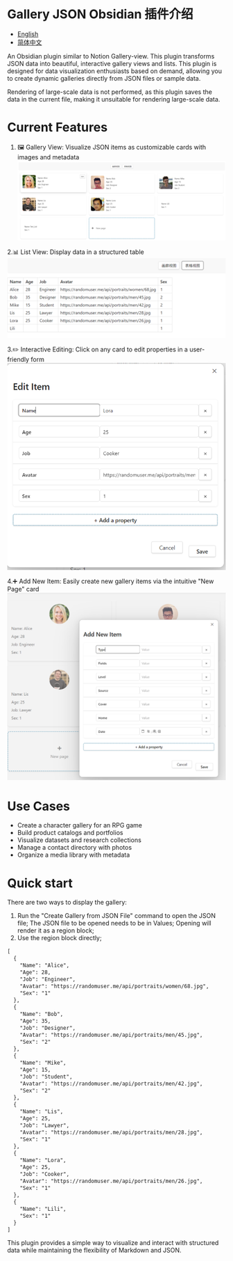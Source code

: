 # Gallery JSON Obsidian 插件介绍

- [English](README.md)
- [简体中文](README.zh-CN.md)

An Obsidian plugin similar to Notion Gallery-view. This plugin transforms JSON data into beautiful, interactive gallery views and lists. This plugin is designed for data visualization enthusiasts based on demand, allowing you to create dynamic galleries directly from JSON files or sample data.

Rendering of large-scale data is not performed, as this plugin saves the data in the current file, making it unsuitable for rendering large-scale data.

# Current Features
1. 🖼️ ​​Gallery View: Visualize JSON items as customizable cards with images and metadata
![画廊视图](images/gallery_card.png)

2.📊 ​List View: Display data in a structured table
![列表视图](images/image-2.png)

3.✏️ Interactive Editing: Click on any card to edit properties in a user-friendly form
![属性编辑](images/image-3.png)

4.➕ ​​Add New Item: Easily create new gallery items via the intuitive "New Page" card
![​添加新项目​](images/image-1.png)

# ​Use Cases

- Create a character gallery for an RPG game
- Build product catalogs and portfolios
- Visualize datasets and research collections
- Manage a contact directory with photos
- Organize a media library with metadata

# ​Quick start
There are two ways to display the gallery:
1. Run the "Create Gallery from JSON File" command to open the JSON file;
The JSON file to be opened needs to be in Values;
Opening will render it as a region block;
2. Use the region block directly;
````gallery-json
[
  {
    "Name": "Alice",
    "Age": 28,
    "Job": "Engineer",
    "Avatar": "https://randomuser.me/api/portraits/women/68.jpg",
    "Sex": "1"
  },
  {
    "Name": "Bob",
    "Age": 35,
    "Job": "Designer",
    "Avatar": "https://randomuser.me/api/portraits/men/45.jpg",
    "Sex": "2"
  },
  {
    "Name": "Mike",
    "Age": 15,
    "Job": "Student",
    "Avatar": "https://randomuser.me/api/portraits/men/42.jpg",
    "Sex": "2"
  },
  {
    "Name": "Lis",
    "Age": 25,
    "Job": "Lawyer",
    "Avatar": "https://randomuser.me/api/portraits/men/28.jpg",
    "Sex": "1"
  },
  {
    "Name": "Lora",
    "Age": 25,
    "Job": "Cooker",
    "Avatar": "https://randomuser.me/api/portraits/men/26.jpg",
    "Sex": "1"
  },
  {
    "Name": "Lili",
    "Sex": "1"
  }
]
````

This plugin provides a simple way to visualize and interact with structured data while maintaining the flexibility of Markdown and JSON.
